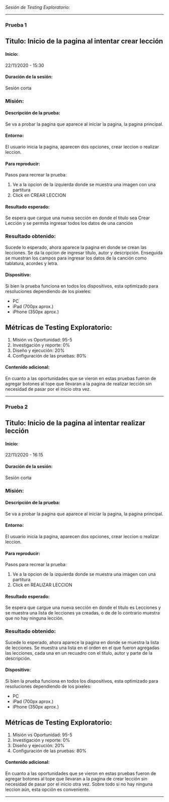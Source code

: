 *Sesión de Testing Exploratorio:* 

---

### Prueba 1
## Titulo: Inicio de la pagina al intentar crear lección


#### Inicio: 
22/11/2020 - 15:30


#### Duración de la sesión:
Sesión corta

### Misión:
#### Descripción de la prueba:
Se va a probar la pagina que aparece al iniciar la pagina, la pagina principal.

#### Entorno:
El usuario inicia la pagina, aparecen dos opciones, crear leccion o realizar leccion. 

#### Para reproducir:
Pasos para recrear la prueba:
1. Ve a la opcion de la izquierda donde se muestra una imagen con una partitura
2. Click en CREAR LECCION

#### Resultado esperado:
Se espera que cargue una nueva sección en donde el titulo sea Crear Lección y se permita ingresar todos los datos de una canción

### Resultado obtenido:
Sucede lo esperado, ahora aparece la pagina en donde se crean las lecciones. Se da la opcion de ingresar título, autor y descripción. 
Enseguida se muestran los campos para ingresar los datos de la canción como tablatura, acordes y letra.


#### Dispositivo:
Si bien la prueba funciona en todos los dispositivos, esta optimizado para resoluciones dependiendo de los pixeles:
 - PC 
 - iPad (700px aprox.)
 - iPhone (350px aprox.)

## Métricas de Testing Exploratorio:
1. Misión vs Oportunidad: 95-5
2. Investigación y reporte: 0%
3. Diseño y ejecución: 20%
4. Configuración de las pruebas: 80%

#### Contenido adicional:
En cuanto a las oportunidades que se vieron en estas pruebas fueron de agregar botones al tope que llevaran a la pagina de realizar lección
sin necesidad de pasar por el inicio otra vez.


---


### Prueba 2
## Titulo: Inicio de la pagina al intentar realizar lección


#### Inicio: 
22/11/2020 - 16:15


#### Duración de la sesión:
Sesión corta

### Misión:
#### Descripción de la prueba:
Se va a probar la pagina que aparece al iniciar la pagina, la pagina principal.

#### Entorno:
El usuario inicia la pagina, aparecen dos opciones, crear leccion o realizar leccion. 

#### Para reproducir:
Pasos para recrear la prueba:
1. Ve a la opcion de la izquierda donde se muestra una imagen con una partitura
2. Click en REALIZAR LECCION

#### Resultado esperado:
Se espera que cargue una nueva sección en donde el titulo es Lecciones y se muestra una lista de lecciones ya creadas, o de de lo contrario
muestra que no hay ninguna lección.

### Resultado obtenido:
Sucede lo esperado, ahora aparece la pagina en donde se muestra la lista de lecciones. Se muestra una lista en el orden en el que fueron agregadas las lecciones, cada una en un recuadro con el titulo, autor y parte de la descripción. 


#### Dispositivo:
Si bien la prueba funciona en todos los dispositivos, esta optimizado para resoluciones dependiendo de los pixeles:
 - PC 
 - iPad (700px aprox.)
 - iPhone (350px aprox.)

## Métricas de Testing Exploratorio:
1. Misión vs Oportunidad: 95-5
2. Investigación y reporte: 0%
3. Diseño y ejecución: 20%
4. Configuración de las pruebas: 80%

#### Contenido adicional:
En cuanto a las oportunidades que se vieron en estas pruebas fueron de agregar botones al tope que llevaran a la pagina de crear lección
sin necesidad de pasar por el inicio otra vez. Sobre todo si no hay ninguna leccion aún, esta opción es conveniente.

---
